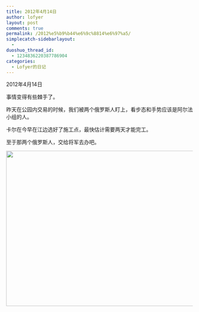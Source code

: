 ```yaml
---
title: 2012年4月14日
author: lofyer
layout: post
comments: true
permalink: /2012%e5%b9%b44%e6%9c%8814%e6%97%a5/
simplecatch-sidebarlayout:
  - 
duoshuo_thread_id:
  - 1234836220387786904
categories:
  - Lofyer的日记
---
```

2012年4月14日

事情变得有些棘手了。

昨天在公园内交易的时候，我们被两个俄罗斯人盯上，看步态和手势应该是阿尔法小组的人。

卡尔在今早在江边选好了施工点，最快估计需要两天才能完工。

至于那两个俄罗斯人，交给将军去办吧。

[<img class="alignnone size-full wp-image-1150" title="1149" src="http://lofyer.org/wp-content/uploads/2012/04/1149.jpg" alt="" width="636" height="419" />][1]

 [1]: http://lofyer.org/wp-content/uploads/2012/04/1149.jpg